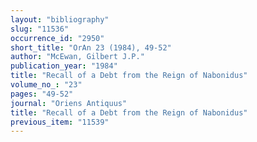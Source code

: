 ```yaml
---
layout: "bibliography"
slug: "11536"
occurrence_id: "2950"
short_title: "OrAn 23 (1984), 49-52"
author: "McEwan, Gilbert J.P."
publication_year: "1984"
title: "Recall of a Debt from the Reign of Nabonidus"
volume_no_: "23"
pages: "49-52"
journal: "Oriens Antiquus"
title: "Recall of a Debt from the Reign of Nabonidus"
previous_item: "11539"
---
```

